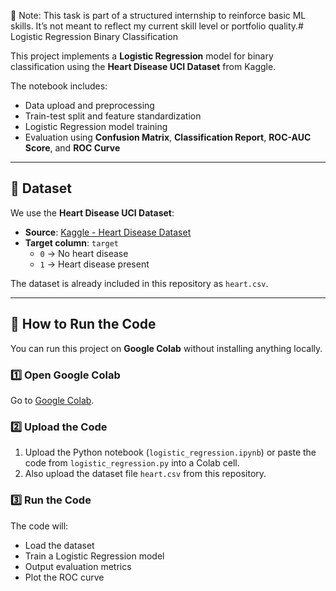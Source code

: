 📌 Note: This task is part of a structured internship to reinforce basic ML skills. It’s not meant to reflect my current skill level or portfolio quality.# Logistic Regression Binary Classification

This project implements a **Logistic Regression** model for binary classification using the **Heart Disease UCI Dataset** from Kaggle.

The notebook includes:
- Data upload and preprocessing
- Train-test split and feature standardization
- Logistic Regression model training
- Evaluation using **Confusion Matrix**, **Classification Report**, **ROC-AUC Score**, and **ROC Curve**

---

## 📂 Dataset

We use the **Heart Disease UCI Dataset**:
- **Source**: [Kaggle - Heart Disease Dataset](https://www.kaggle.com/datasets/johnsmith88/heart-disease-dataset)
- **Target column**: `target`  
  - `0` → No heart disease  
  - `1` → Heart disease present

The dataset is already included in this repository as `heart.csv`.

---

## 🚀 How to Run the Code

You can run this project on **Google Colab** without installing anything locally.

### 1️⃣ Open Google Colab
Go to [Google Colab](https://colab.research.google.com/).

### 2️⃣ Upload the Code
1. Upload the Python notebook (`logistic_regression.ipynb`) or paste the code from `logistic_regression.py` into a Colab cell.
2. Also upload the dataset file `heart.csv` from this repository.

### 3️⃣ Run the Code
The code will:
- Load the dataset
- Train a Logistic Regression model
- Output evaluation metrics
- Plot the ROC curve
